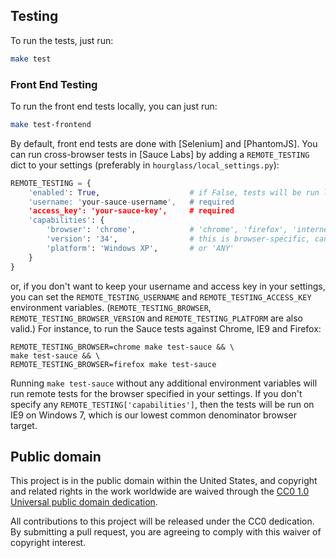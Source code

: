 ## Testing
To run the tests, just run:

```sh
make test
```

### Front End Testing
To run the front end tests locally, you can just run:

```sh
make test-frontend
```

By default, front end tests are done with [Selenium] and [PhantomJS]. You can
run cross-browser tests in [Sauce Labs] by adding a `REMOTE_TESTING` dict to
your settings (preferably in `hourglass/local_settings.py`):

```python
REMOTE_TESTING = {
    'enabled': True,                    # if False, tests will be run locally
    'username: 'your-sauce-username',   # required
    'access_key': 'your-sauce-key',     # required
    'capabilities': {
        'browser': 'chrome',            # 'chrome', 'firefox', 'internet explorer'
        'version': '34',                # this is browser-specific, can be 'ANY'
        'platform': 'Windows XP',       # or 'ANY'
    }
}
```

or, if you don't want to keep your username and access key in your settings,
you can set the `REMOTE_TESTING_USERNAME` and `REMOTE_TESTING_ACCESS_KEY`
environment variables.  (`REMOTE_TESTING_BROWSER`,
`REMOTE_TESTING_BROWSER_VERSION` and `REMOTE_TESTING_PLATFORM` are also valid.)
For instance, to run the Sauce tests against Chrome, IE9 and Firefox:

```
REMOTE_TESTING_BROWSER=chrome make test-sauce && \
make test-sauce && \
REMOTE_TESTING_BROWSER=firefox make test-sauce
```

Running `make test-sauce` without any additional environment variables will run
remote tests for the browser specified in your settings. If you don't specify any
`REMOTE_TESTING['capabilities']`, then the tests will be run on IE9 on Windows 7,
which is our lowest common denominator browser target.

## Public domain

This project is in the public domain within the United States, and
copyright and related rights in the work worldwide are waived through
the [CC0 1.0 Universal public domain dedication](https://creativecommons.org/publicdomain/zero/1.0/).

All contributions to this project will be released under the CC0
dedication. By submitting a pull request, you are agreeing to comply
with this waiver of copyright interest.

